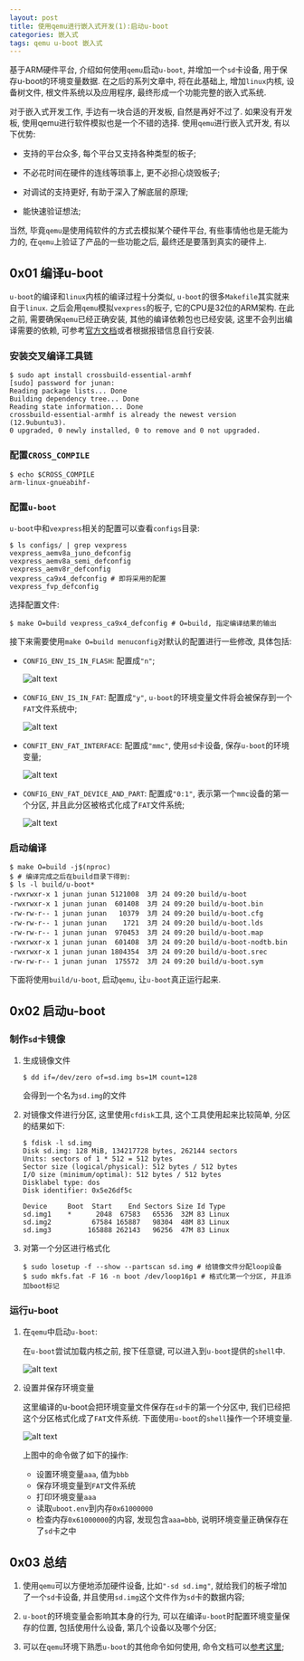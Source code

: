 ```yaml
---
layout: post
title: 使用qemu进行嵌入式开发(1):启动u-boot
categories: 嵌入式
tags: qemu u-boot 嵌入式
---
```


基于ARM硬件平台, 介绍如何使用`qemu`启动`u-boot`, 并增加一个`sd`卡设备, 用于保存u-boot的环境变量数据. 在之后的系列文章中, 将在此基础上, 增加`linux`内核, 设备树文件, 根文件系统以及应用程序, 最终形成一个功能完整的嵌入式系统.

对于嵌入式开发工作, 手边有一块合适的开发板, 自然是再好不过了. 如果没有开发板, 使用qemu进行软件模拟也是一个不错的选择. 使用`qemu`进行嵌入式开发, 有以下优势:

- 支持的平台众多, 每个平台又支持各种类型的板子;

- 不必花时间在硬件的连线等琐事上, 更不必担心烧毁板子;

- 对调试的支持更好, 有助于深入了解底层的原理;

- 能快速验证想法;

当然, 毕竟`qemu`是使用纯软件的方式去模拟某个硬件平台, 有些事情他也是无能为力的, 在`qemu`上验证了产品的一些功能之后, 最终还是要落到真实的硬件上.

## 0x01 编译u-boot

`u-boot`的编译和`linux`内核的编译过程十分类似, `u-boot`的很多`Makefile`其实就来自于`linux`. 之后会用`qemu`模拟`vexpress`的板子, 它的CPU是32位的ARM架构. 在此之前, 需要确保`qemu`已经正确安装, 其他的编译依赖包也已经安装, 这里不会列出编译需要的依赖, 可参考[官方文档](https://docs.u-boot.org/en/latest/build/index.html)或者根据报错信息自行安装.

### 安装交叉编译工具链

```shell
$ sudo apt install crossbuild-essential-armhf 
[sudo] password for junan: 
Reading package lists... Done
Building dependency tree... Done
Reading state information... Done
crossbuild-essential-armhf is already the newest version (12.9ubuntu3).
0 upgraded, 0 newly installed, 0 to remove and 0 not upgraded.
```

### 配置`CROSS_COMPILE`

```shell
$ echo $CROSS_COMPILE
arm-linux-gnueabihf-
```

### 配置`u-boot`

`u-boot`中和`vexpress`相关的配置可以查看`configs`目录:

```shell
$ ls configs/ | grep vexpress
vexpress_aemv8a_juno_defconfig
vexpress_aemv8a_semi_defconfig
vexpress_aemv8r_defconfig
vexpress_ca9x4_defconfig # 即将采用的配置
vexpress_fvp_defconfig
```

选择配置文件:

```shell
$ make O=build vexpress_ca9x4_defconfig # O=build, 指定编译结果的输出
```

接下来需要使用`make O=build menuconfig`对默认的配置进行一些修改, 具体包括:

- `CONFIG_ENV_IS_IN_FLASH`: 配置成`"n"`;

    ![alt text](<../assets/img/posts/2024-03-24-使用qemu进行嵌入式开发1/1.png>)

- `CONFIG_ENV_IS_IN_FAT`: 配置成`"y"`, `u-boot`的环境变量文件将会被保存到一个`FAT`文件系统中;

    ![alt text](<../assets/img/posts/2024-03-24-使用qemu进行嵌入式开发1/2.png>)

- `CONFIT_ENV_FAT_INTERFACE`: 配置成`"mmc"`, 使用`sd`卡设备, 保存`u-boot`的环境变量;

    ![alt text](<../assets/img/posts/2024-03-24-使用qemu进行嵌入式开发1/3.png>)

- `CONFIG_ENV_FAT_DEVICE_AND_PART`: 配置成`"0:1"`, 表示第一个`mmc`设备的第一个分区, 并且此分区被格式化成了`FAT`文件系统;

    ![alt text](<../assets/img/posts/2024-03-24-使用qemu进行嵌入式开发1/4.png>)


### 启动编译

```shell
$ make O=build -j$(nproc)
$ # 编译完成之后在build目录下得到:
$ ls -l build/u-boot*
-rwxrwxr-x 1 junan junan 5121008  3月 24 09:20 build/u-boot
-rwxrwxr-x 1 junan junan  601408  3月 24 09:20 build/u-boot.bin
-rw-rw-r-- 1 junan junan   10379  3月 24 09:20 build/u-boot.cfg
-rw-rw-r-- 1 junan junan    1721  3月 24 09:20 build/u-boot.lds
-rw-rw-r-- 1 junan junan  970453  3月 24 09:20 build/u-boot.map
-rwxrwxr-x 1 junan junan  601408  3月 24 09:20 build/u-boot-nodtb.bin
-rwxrwxr-x 1 junan junan 1804354  3月 24 09:20 build/u-boot.srec
-rw-rw-r-- 1 junan junan  175572  3月 24 09:20 build/u-boot.sym
```

下面将使用`build/u-boot`, 启动`qemu`, 让`u-boot`真正运行起来.

## 0x02 启动u-boot

### 制作`sd`卡镜像

1. 生成镜像文件

    ```shell
    $ dd if=/dev/zero of=sd.img bs=1M count=128
    ```
    会得到一个名为`sd.img`的文件

2. 对镜像文件进行分区, 这里使用`cfdisk`工具, 这个工具使用起来比较简单, 分区的结果如下:

    ```shell
    $ fdisk -l sd.img 
    Disk sd.img: 128 MiB, 134217728 bytes, 262144 sectors
    Units: sectors of 1 * 512 = 512 bytes
    Sector size (logical/physical): 512 bytes / 512 bytes
    I/O size (minimum/optimal): 512 bytes / 512 bytes
    Disklabel type: dos
    Disk identifier: 0x5e26df5c

    Device     Boot  Start    End Sectors Size Id Type
    sd.img1    *      2048  67583   65536  32M 83 Linux
    sd.img2          67584 165887   98304  48M 83 Linux
    sd.img3         165888 262143   96256  47M 83 Linux
    ```

3. 对第一个分区进行格式化

    ```shell
    $ sudo losetup -f --show --partscan sd.img # 给镜像文件分配loop设备
    $ sudo mkfs.fat -F 16 -n boot /dev/loop16p1 # 格式化第一个分区, 并且添加boot标记
    ```
### 运行u-boot

1. 在`qemu`中启动`u-boot`:

    在`u-boot`尝试加载内核之前, 按下任意键, 可以进入到`u-boot`提供的`shell`中.

    ![alt text](<../assets/img/posts/2024-03-24-使用qemu进行嵌入式开发1/5.png>)

2. 设置并保存环境变量

    这里编译的u-boot会把环境变量文件保存在`sd`卡的第一个分区中, 我们已经把这个分区格式化成了`FAT`文件系统. 下面使用`u-boot`的`shell`操作一个环境变量.

    ![alt text](<../assets/img/posts/2024-03-24-使用qemu进行嵌入式开发1/6.png>)

    上图中的命令做了如下的操作:

    - 设置环境变量`aaa`, 值为`bbb`
    - 保存环境变量到`FAT`文件系统
    - 打印环境变量`aaa`
    - 读取`uboot.env`到内存`0x61000000`
    - 检查内存`0x61000000`的内容, 发现包含`aaa=bbb`, 说明环境变量正确保存在了`sd`卡之中

## 0x03 总结

1. 使用`qemu`可以方便地添加硬件设备, 比如`"-sd sd.img"`, 就给我们的板子增加了一个`sd`卡设备, 并且使用`sd.img`这个文件作为`sd`卡的数据内容;

2. `u-boot`的环境变量会影响其本身的行为, 可以在编译`u-boot`时配置环境变量保存的位置, 包括使用什么设备, 第几个设备以及哪个分区;

3. 可以在`qemu`环境下熟悉`u-boot`的其他命令如何使用, 命令文档可以[参考这里](https://docs.u-boot.org/en/latest/usage/index.html#shell-commands);